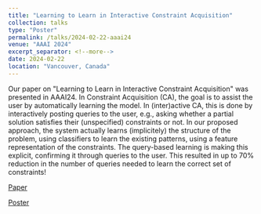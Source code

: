 ```yaml
---
title: "Learning to Learn in Interactive Constraint Acquisition"
collection: talks
type: "Poster"
permalink: /talks/2024-02-22-aaai24
venue: "AAAI 2024"
excerpt_separator: <!--more-->
date: 2024-02-22
location: "Vancouver, Canada"
---
```


Our paper on "Learning to Learn in Interactive Constraint Acquisition" was presented in AAAI24. In Constraint Acquisition (CA), the goal is to assist the user by automatically learning the model. In (inter)active CA, this is done by interactively posting queries to the user, e.g., asking whether a partial solution satisfies their (unspecified) constraints or not.
In our proposed approach, the system actually learns (implicitely) the structure of the problem, using classifiers to learn the existing patterns, using a feature representation of the constraints. The query-based learning is making this explicit, confirming it through queries to the user. This resulted in up to 70% reduction in the number of queries needed to learn the correct set of constraints!

<!--more-->

[Paper](https://dimostsouros.github.io/files/AAAI24_Learning_to_learn.pdf)

[Poster](https://dimostsouros.github.io/files/AAAI24_poster.pdf)
